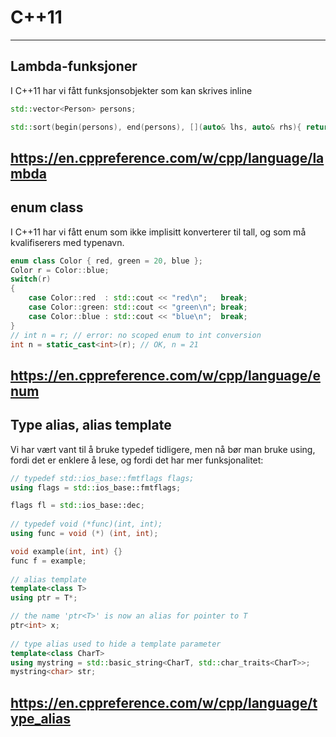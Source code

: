 # C++11
---

## Lambda-funksjoner

I C++11 har vi fått funksjonsobjekter som kan skrives inline

```cpp
std::vector<Person> persons;

std::sort(begin(persons), end(persons), [](auto& lhs, auto& rhs){ return lhs.name < rhs.name });
```

https://en.cppreference.com/w/cpp/language/lambda
---

## enum class

I C++11 har vi fått enum som ikke implisitt konverterer til tall, og som må kvalifiserers med typenavn.

```cpp
enum class Color { red, green = 20, blue };
Color r = Color::blue;
switch(r)
{
    case Color::red  : std::cout << "red\n";   break;
    case Color::green: std::cout << "green\n"; break;
    case Color::blue : std::cout << "blue\n";  break;
}
// int n = r; // error: no scoped enum to int conversion
int n = static_cast<int>(r); // OK, n = 21
```

https://en.cppreference.com/w/cpp/language/enum
---

## Type alias, alias template

Vi har vært vant til å bruke typedef tidligere, men nå bør man bruke using, fordi det er enklere å lese, og fordi det har mer funksjonalitet:

```cpp
// typedef std::ios_base::fmtflags flags;
using flags = std::ios_base::fmtflags;

flags fl = std::ios_base::dec;
 
// typedef void (*func)(int, int);
using func = void (*) (int, int);

void example(int, int) {}
func f = example;
 
// alias template
template<class T>
using ptr = T*;

// the name 'ptr<T>' is now an alias for pointer to T
ptr<int> x;
 
// type alias used to hide a template parameter 
template<class CharT>
using mystring = std::basic_string<CharT, std::char_traits<CharT>>;
mystring<char> str;
```

https://en.cppreference.com/w/cpp/language/type_alias
---
